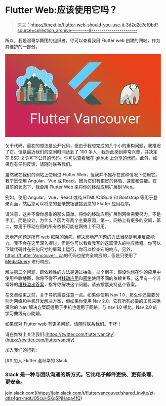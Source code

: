 # Flutter Web:应该使用它吗？

> 原文：<https://itnext.io/flutter-web-should-you-use-it-3d2d2e7cf0bd?source=collection_archive---------8----------------------->

所以，我是温哥华舞团的组织者。你可以查看我用 Flutter web 创建的网站，作为其维护的一部分。

![](img/6088eaeebbd3b8c9637771520bca9453.png)

关于代码，最初的想法是公开代码，但由于我想完成的几个小的重构问题，我推迟了它。但是最近我们的空闲时间达到了 100 多人，我对此感到非常兴奋，并决定在 BSD-2 许可下公开[的代码。你可以查看我在 github 上分享的](https://fluttervancouver.ca)[代码](https://github.com/MarsGoatz/birdforce)。此外，如果您有任何反馈，请随时联系我们。

虽然我在我们的网站上使用过 Flutter Web，但我并不推荐在这种情况下使用它。我宁愿使用 Angular、Vue 或 React，因为它们有更好的体验、速度和性能。在目前的状态下，我会用 Flutter Web 来将你的移动应用扩展到 Web。

例如，使用 Angular，Vue，React 或纯 HTML/CSS/JS 和 Bootstrap 等用于登录页面，然后您可以将您的登录按钮链接到您的 Flutter 应用程序。

请注意，这并不像你想象的那么简单。将你的移动应用扩展到网络需要努力，不是手工，而是设计。为什么？因为有两个主要原因，第一，网络上有更多的空间，第二，你用于移动应用的所有依赖可能在网络上不可用。

房地产问题是所有 web 框架的通病。解决房地产问题的方法当然是利用反应能力。我不会在这里深入探讨，但是你可以看看我写的这篇深入的响应教程。你可以下载代码并在任何尺寸的屏幕上运行，你可以检查它的响应。另外，[https://flutter Vancouver . ca](https://fluttervancouver.ca)的代码也是完全响应的，但是只使用了 [MediaQuery](https://api.flutter.dev/flutter/widgets/MediaQuery-class.html) 进行响应。

解决第二个问题，即依赖性的方法是通过抽象。举个例子，假设你想在你的应用中使用谷歌地图，你将不得不对[移动应用](https://pub.dev/packages/google_maps_flutter)和[网络](https://pub.dev/packages/google_maps_flutter_web)使用不同的依赖关系。这里有一个非常好的[堆栈溢出答案](https://stackoverflow.com/questions/61108935/handling-mobile-only-plugins-on-flutter-web-platform-gracefully)，指导你解决这个问题。请去投票支持这个答案。

在文章结束之前，关于导航需要注意一点。如果你使用 Nav 1.0，那么你还需要分别为网络和手机开发解决方案，但如果你使用 Nav 2.0，它有所有必要的工具来确保你的 Nav 解决方案既适用于手机也适用于网络。与 nav 1.0 相比，Nav 2.0 的学习曲线有点陡峭。

如果您对 Flutter web 有更多问题，请随时联系我们。干杯！

请在推特上关注我们:[https://twitter.com/fluttervancity](https://twitter.com/fluttervancity)

加入我们的行列:

[](https://join.slack.com/t/fluttervancouver/shared_invite/zt-dtlz4grr-mqfJO5cuH5Xq5PjHaqa4fQ) [## 加入 Flutter 温哥华的 Slack

### Slack 是一种与团队沟通的新方式。它比电子邮件更快、更有条理、更安全。

join.slack.com](https://join.slack.com/t/fluttervancouver/shared_invite/zt-dtlz4grr-mqfJO5cuH5Xq5PjHaqa4fQ)